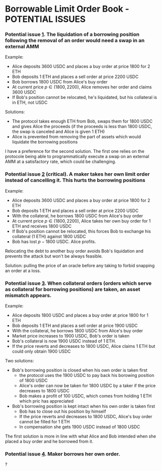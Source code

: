 # Borrowable Limit Order Book - POTENTIAL ISSUES

### Potential issue [1](#1). The liquidation of a borrowing position following the removal of an order would need a swap in an external AMM

Example:

- Alice deposits 3600 USDC and places a buy order at price 1800 for 2 ETH
- Bob deposits 1 ETH and places a sell order at price 2200 USDC
- Bob borrows 1800 USDC from Alice's buy order
- At current price $p \in (1800, 2200)$, Alice removes her order and claims 3600 USDC
- If Bob's position cannot be relocated, he's liquidated, but his collateral is in ETH, not USDC

Solutions:

- The protocol takes enough ETH from Bob, swaps them for 1800 USDC and gives Alice the proceeds (if the proceeds is less than 1800 USDC, the swap is canceled and Alice is given 1 ETH)
- Alice is prevented from removing the part of assets which would liquidate the borrowing positions

I have a preference for the second solution. The first one relies on the protocole being able to programmatically execute a swap on an external AMM at a satisfactory rate, which could be challenging.

### Potential issue [2](#2) (critical). A maker takes her own limit order instead of cancelling it. This hurts the borrowing positions

Example:

- Alice deposits 3600 USDC and places a buy order at price 1800 for 2 ETH
- Bob deposits 1 ETH and places a sell order at price 2200 USDC
- With the collateral, he borrows 1800 USDC from Alice's buy order
- At current price $p \in (1800, 2200)$, Alice takes her own buy order for 1 ETH and receives 1800 USDC
- If Bob's position cannot be relocated, this forces Bob to exchange his collateral (1 ETH) against 1800 USDC
- Bob has lost $p - 1800$ USDC. Alice profits.

Relocating the debt to another buy order avoids Bob's liquidation and prevents the attack but won't be always feasible.

Solution: pulling the price of an oracle before any taking to forbid snapping an order at a loss.

### Potential issue [3](#3). When collateral orders (orders which serve as collateral for borrowing positions) are taken, an asset mismatch appears.

Example:

- Alice deposits 1800 USDC and places a buy order at price 1800 for 1 ETH
- Bob deposits 1 ETH and places a sell order at price 1900 USDC
- With the collateral, he borrows 1800 USDC from Alice's buy order
- Market price increases to 1900 USDC, Bob's order is taken
- Bob's collateral is now 1900 USDC instead of 1 ETH.
- If the price reverts and decreases to 1800 USDC, Alice claims 1 ETH but could only obtain 1900 USDC

Two solutions:

- Bob's borrowing position is closed when his own order is taken first
  - the protocol uses the 1900 USDC to pay back his borowing position of 1800 USDC
  - Alice's order can now be taken for 1800 USDC by a taker if the price decreases to 1800 USDC
  - Bob makes a profit of 100 USDC, which comes from holding 1 ETH which pric has appreciated
- Bob's borrowing position is kept intact when his own order is taken first
  - Bob has to close out his position by himself
  - If the price reverts and decreases to 1800 USDC, Alice's buy order cannot be filled for 1 ETH
  - In compensation she gets 1900 USDC instead of 1800 USDC

The first solution is more in line with what Alice and Bob intended when she placed a buy order and he borrowed from it.

### Potential issue [4](#4). Maker borrows her own order.

?
